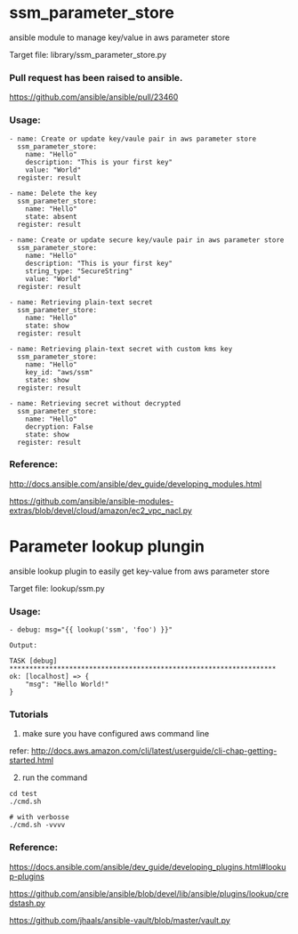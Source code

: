 # ssm_parameter_store
ansible module to manage key/value in aws parameter store

Target file: library/ssm_parameter_store.py

### Pull request has been raised to ansible.

https://github.com/ansible/ansible/pull/23460

### Usage:

```
- name: Create or update key/vaule pair in aws parameter store
  ssm_parameter_store:
    name: "Hello"
    description: "This is your first key"
    value: "World"
  register: result

- name: Delete the key
  ssm_parameter_store:
    name: "Hello"
    state: absent
  register: result

- name: Create or update secure key/vaule pair in aws parameter store
  ssm_parameter_store:
    name: "Hello"
    description: "This is your first key"
    string_type: "SecureString"
    value: "World"
  register: result

- name: Retrieving plain-text secret
  ssm_parameter_store:
    name: "Hello"
    state: show
  register: result

- name: Retrieving plain-text secret with custom kms key
  ssm_parameter_store:
    name: "Hello"
    key_id: "aws/ssm"
    state: show
  register: result

- name: Retrieving secret without decrypted
  ssm_parameter_store:
    name: "Hello"
    decryption: False
    state: show
  register: result

```

### Reference: 

http://docs.ansible.com/ansible/dev_guide/developing_modules.html

https://github.com/ansible/ansible-modules-extras/blob/devel/cloud/amazon/ec2_vpc_nacl.py

# Parameter lookup plungin
ansible lookup plugin to easily get key-value from aws parameter store

Target file: lookup/ssm.py

### Usage:

```
- debug: msg="{{ lookup('ssm', 'foo') }}"

Output: 

TASK [debug] *******************************************************************
ok: [localhost] => {
    "msg": "Hello World!"
}

```

### Tutorials

1) make sure you have configured aws command line

refer: http://docs.aws.amazon.com/cli/latest/userguide/cli-chap-getting-started.html

2) run the command 
```
cd test
./cmd.sh

# with verbosse
./cmd.sh -vvvv
```

### Reference:

https://docs.ansible.com/ansible/dev_guide/developing_plugins.html#lookup-plugins

https://github.com/ansible/ansible/blob/devel/lib/ansible/plugins/lookup/credstash.py

https://github.com/jhaals/ansible-vault/blob/master/vault.py
